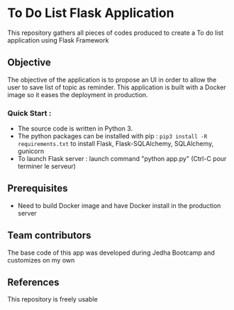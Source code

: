 # To Do List Flask Application

This repository gathers all pieces of codes produced to create a To do list application using Flask Framework

## Objective
The objective of the application is to propose an UI in order to allow the user to save list of topic as reminder.
This application is built with a Docker image so it eases the deployment in production.

### Quick Start : 
- The source code is written in Python 3.
- The python packages can be installed with pip : `pip3 install -R requirements.txt` to install Flask, Flask-SQLAlchemy, SQLAlchemy, gunicorn
- To launch Flask server : launch command "python app.py" (Ctrl-C pour terminer le serveur)

## Prerequisites
- Need to build Docker image and have Docker install in the production server

## Team contributors
The base code of this app was developed during Jedha Bootcamp and customizes on my own

## References
This repository is freely usable
